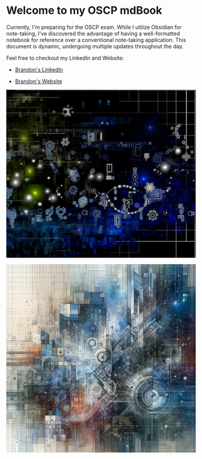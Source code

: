 # Welcome to my OSCP mdBook

Currently, I'm preparing for the OSCP exam. While I utilize Obsidian for note-taking, I've discovered the advantage of having a well-formatted notebook for reference over a conventional note-taking application. This document is dynamic, undergoing multiple updates throughout the day.




Feel free to checkout my LinkedIn and Website:

<p style="text-align: center;">

* [Brandon's LinkedIn](https://www.linkedin.com/in/brandon-r-russell)

* [Brandon's Website](https://brandonrussell.io/home)



</p>

![Introduction](AnotherIntroImage.png)

![Introduction](IntroImage.png)
